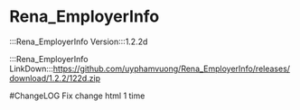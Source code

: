 # Rena_EmployerInfo

:::Rena_EmployerInfo Version:::1.2.2d

:::Rena_EmployerInfo LinkDown:::https://github.com/uyphamvuong/Rena_EmployerInfo/releases/download/1.2.2/122d.zip

#ChangeLOG
Fix change html 1 time
